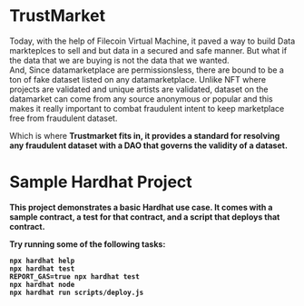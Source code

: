 # TrustMarket

Today, with the help of Filecoin Virtual Machine, it paved a way to build Data markteplces to sell and but data in a secured and safe manner. But what if the data that we are buying is not the data that we wanted.   
And, Since datamarketplace are permissionsless, there are bound to be a ton of fake dataset listed on any datamarketplace. Unlike NFT where projects are validated and unique artists are validated, dataset on the datamarket can come from any source anonymous or popular and this makes it really important to combat fraudulent intent to keep marketplace free from fraudulent dataset.   

Which is where <b>Trustmarket<b> fits in, it provides a standard for resolving any fraudulent dataset with a DAO that governs the validity of a dataset.

# Sample Hardhat Project

This project demonstrates a basic Hardhat use case. It comes with a sample contract, a test for that contract, and a script that deploys that contract.

Try running some of the following tasks:

```shell
npx hardhat help
npx hardhat test
REPORT_GAS=true npx hardhat test
npx hardhat node
npx hardhat run scripts/deploy.js
```
